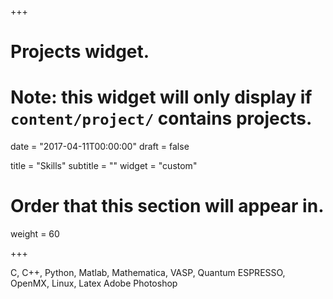 +++
# Projects widget.
# Note: this widget will only display if `content/project/` contains projects.

date = "2017-04-11T00:00:00"
draft = false

title = "Skills"
subtitle = ""
widget = "custom"

# Order that this section will appear in.
weight = 60


+++

C, C++, Python, Matlab, Mathematica, VASP, Quantum ESPRESSO, OpenMX, Linux, Latex Adobe Photoshop<br />

